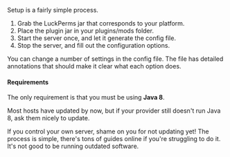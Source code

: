 Setup is a fairly simple process.

1. Grab the LuckPerms jar that corresponds to your platform.
2. Place the plugin jar in your plugins/mods folder.
3. Start the server once, and let it generate the config file.
4. Stop the server, and fill out the configuration options.

You can change a number of settings in the config file. The file has detailed annotations that should make it clear what each option does.

#### Requirements
The only requirement is that you must be using **Java 8**.

Most hosts have updated by now, but if your provider still doesn't run Java 8, ask them nicely to update.

If you control your own server, shame on you for not updating yet! The process is simple, there's tons of guides online if you're struggling to do it. It's not good to be running outdated software.